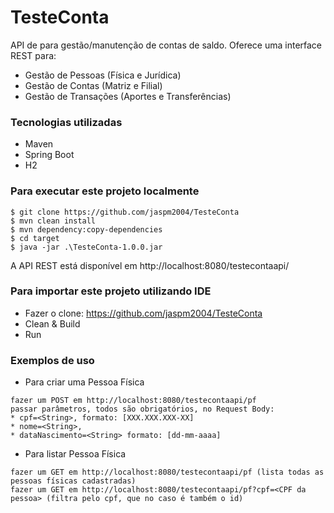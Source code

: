 # TesteConta

API de para gestão/manutenção de contas de saldo. Oferece uma interface REST para:

* Gestão de Pessoas (Física e Jurídica)
* Gestão de Contas (Matriz e Filial)
* Gestão de Transações (Aportes e Transferências)

### Tecnologias utilizadas

* Maven
* Spring Boot
* H2

### Para executar este projeto localmente
```
$ git clone https://github.com/jaspm2004/TesteConta
$ mvn clean install
$ mvn dependency:copy-dependencies
$ cd target
$ java -jar .\TesteConta-1.0.0.jar
```
A API REST está disponível em http://localhost:8080/testecontaapi/

### Para importar este projeto utilizando IDE

* Fazer o clone: https://github.com/jaspm2004/TesteConta
* Clean & Build
* Run

### Exemplos de uso
* Para criar uma Pessoa Física
```
fazer um POST em http://localhost:8080/testecontaapi/pf
passar parâmetros, todos são obrigatórios, no Request Body: 
* cpf=<String>, formato: [XXX.XXX.XXX-XX]
* nome=<String>, 
* dataNascimento=<String> formato: [dd-mm-aaaa]
```
* Para listar Pessoa Física
```
fazer um GET em http://localhost:8080/testecontaapi/pf (lista todas as pessoas físicas cadastradas)
fazer um GET em http://localhost:8080/testecontaapi/pf?cpf=<CPF da pessoa> (filtra pelo cpf, que no caso é também o id)
```
